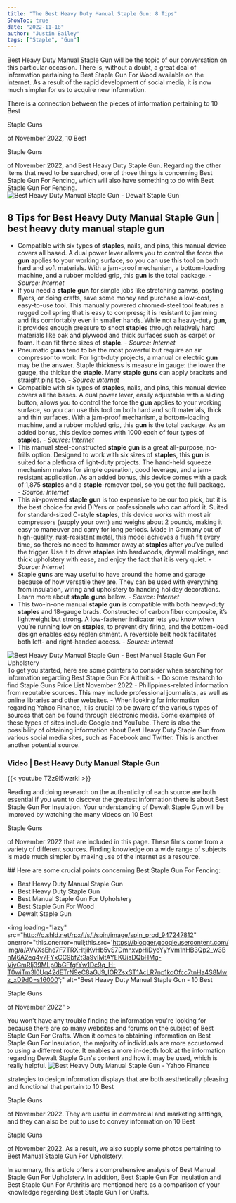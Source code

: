 ```yaml
---
title: "The Best Heavy Duty Manual Staple Gun: 8 Tips"
ShowToc: true 
date: "2022-11-18"
author: "Justin Bailey" 
tags: ["Staple", "Gun"]
---
```


Best Heavy Duty Manual Staple Gun will be the topic of our conversation on this particular occasion. There is, without a doubt, a great deal of information pertaining to Best Staple Gun For Wood available on the internet. As a result of the rapid development of social media, it is now much simpler for us to acquire new information.

There is a connection between the pieces of information pertaining to 10
Best

Staple Guns

of
November 2022, 10
Best

Staple Guns

of
November 2022, and Best Heavy Duty Staple Gun. Regarding the other items that need to be searched, one of those things is concerning Best Staple Gun For Fencing, which will also have something to do with Best Staple Gun For Fencing.
<img loading="lazy" src="http://g02.s.alicdn.com/kf/UT8qKFcXpxbXXagOFbXx/224007222/UT8qKFcXpxbXXagOFbXx.jpg" onerror="this.onerror=null;this.src='https://blogger.googleusercontent.com/img/a/AVvXsEhe7F7TRXHtjiKvHb5vS7DmnxvpHiDyoYyYvm1nHB3Qp2_w3BnM6A2eq4v7FYxCC9bfZt3a9vIMtAYEKUiaDQbHMg-ViyGmRIj39MLp0bGFfgfYw1Dc9q_H-T0wiTm3l0Uq42dETrN9eC8aGJ9_IORZsxST1AcLR7np1koOfcc7tnHa4S8Mwz_xD9d0=s16000';" alt="Best Heavy Duty Manual Staple Gun - Dewalt Staple Gun" >

## 8 Tips for Best Heavy Duty Manual Staple Gun | best heavy duty manual staple gun
-   Compatible with six types of **staple**s, nails, and pins, this manual device covers all based. A dual power lever allows you to control the force the **gun** applies to your working surface, so you can use this tool on both hard and soft materials. With a jam-proof mechanism, a bottom-loading machine, and a rubber molded grip, this **gun** is the total package. - <cite>Source: Internet</cite>
-   If you need a **staple** **gun** for simple jobs like stretching canvas, posting flyers, or doing crafts, save some money and purchase a low-cost, easy-to-use tool. This manually powered chromed-steel tool features a rugged coil spring that is easy to compress; it is resistant to jamming and fits comfortably even in smaller hands. While not a heavy-duty **gun**, it provides enough pressure to shoot **staple**s through relatively hard materials like oak and plywood and thick surfaces such as carpet or foam. It can fit three sizes of **staple**. - <cite>Source: Internet</cite>
-   Pneumatic **gun**s tend to be the most powerful but require an air compressor to work. For light-duty projects, a manual or electric **gun** may be the answer. Staple thickness is measure in gauge: the lower the gauge, the thicker the **staple**. Many **staple** **gun**s can apply brackets and straight pins too. - <cite>Source: Internet</cite>
-   Compatible with six types of **staple**s, nails, and pins, this manual device covers all the bases. A dual power lever, easily adjustable with a sliding button, allows you to control the force the **gun** applies to your working surface, so you can use this tool on both hard and soft materials, thick and thin surfaces. With a jam-proof mechanism, a bottom-loading machine, and a rubber molded grip, this **gun** is the total package. As an added bonus, this device comes with 1000 each of four types of **staple**s. - <cite>Source: Internet</cite>
-   This manual steel-constructed **staple** **gun** is a great all-purpose, no-frills option. Designed to work with six sizes of **staple**s, this **gun** is suited for a plethora of light-duty projects. The hand-held squeeze mechanism makes for simple operation, good leverage, and a jam-resistant application. As an added bonus, this device comes with a pack of 1,875 **staple**s and a **staple**-remover tool, so you get the full package. - <cite>Source: Internet</cite>
-   This air-powered **staple** **gun** is too expensive to be our top pick, but it is the best choice for avid DIYers or professionals who can afford it. Suited for standard-sized C-style **staple**s, this device works with most air compressors (supply your own) and weighs about 2 pounds, making it easy to maneuver and carry for long periods. Made in Germany out of high-quality, rust-resistant metal, this model achieves a flush fit every time, so there’s no need to hammer away at **staple**s after you’ve pulled the trigger. Use it to drive **staple**s into hardwoods, drywall moldings, and thick upholstery with ease, and enjoy the fact that it is very quiet. - <cite>Source: Internet</cite>
-   Staple **gun**s are way useful to have around the home and garage because of how versatile they are. They can be used with everything from insulation, wiring and upholstery to handing holiday decorations. Learn more about **staple** **gun**s below. - <cite>Source: Internet</cite>
-   This two-in-one manual **staple** **gun** is compatible with both heavy-duty **staple**s and 18-gauge brads. Constructed of carbon fiber composite, it’s lightweight but strong. A low-fastener indicator lets you know when you’re running low on **staple**s, to prevent dry firing, and the bottom-load design enables easy replenishment. A reversible belt hook facilitates both left- and right-handed access. - <cite>Source: Internet</cite>


<img loading="lazy" src="https://mobileimages.lowes.com/product/converted/028874/028874057005xl.jpg" onerror="this.onerror=null;this.src='https://blogger.googleusercontent.com/img/a/AVvXsEhe7F7TRXHtjiKvHb5vS7DmnxvpHiDyoYyYvm1nHB3Qp2_w3BnM6A2eq4v7FYxCC9bfZt3a9vIMtAYEKUiaDQbHMg-ViyGmRIj39MLp0bGFfgfYw1Dc9q_H-T0wiTm3l0Uq42dETrN9eC8aGJ9_IORZsxST1AcLR7np1koOfcc7tnHa4S8Mwz_xD9d0=s16000';" alt="Best Heavy Duty Manual Staple Gun - Best Manual Staple Gun For Upholstery" >
To get you started, here are some pointers to consider when searching for information regarding Best Staple Gun For Arthritis:
- Do some research to find Staple Guns Price List November 2022 - Philippines-related information from reputable sources. This may include professional journalists, as well as online libraries and other websites.
- When looking for information regarding Yahoo Finance, it is crucial to be aware of the various types of sources that can be found through electronic media. Some examples of these types of sites include Google and YouTube. There is also the possibility of obtaining information about Best Heavy Duty Staple Gun from various social media sites, such as Facebook and Twitter. This is another another potential source.

### Video | Best Heavy Duty Manual Staple Gun
{{< youtube TZz9l5wzrkI >}} 


Reading and doing research on the authenticity of each source are both essential if you want to discover the greatest information there is about Best Staple Gun For Insulation.
Your understanding of Dewalt Staple Gun will be improved by watching the many videos on 10
Best

Staple Guns

of
November 2022 that are included in this page. These films come from a variety of different sources. Finding knowledge on a wide range of subjects is made much simpler by making use of the internet as a resource.
<script async="async" data-cfasync="false" src="//normallydemandedalter.com/fe63df3c5408708b15d8dc3d9b206b31/invoke.js"></script>
<div id="container-fe63df3c5408708b15d8dc3d9b206b31"></div>
## Here are some crucial points concerning Best Staple Gun For Fencing:

- Best Heavy Duty Manual Staple Gun
- Best Heavy Duty Staple Gun
- Best Manual Staple Gun For Upholstery
- Best Staple Gun For Wood
- Dewalt Staple Gun

 <img loading="lazy" src="http://c.shld.net/rpx/i/s/i/spin/image/spin_prod_947247812" onerror="this.onerror=null;this.src='https://blogger.googleusercontent.com/img/a/AVvXsEhe7F7TRXHtjiKvHb5vS7DmnxvpHiDyoYyYvm1nHB3Qp2_w3BnM6A2eq4v7FYxCC9bfZt3a9vIMtAYEKUiaDQbHMg-ViyGmRIj39MLp0bGFfgfYw1Dc9q_H-T0wiTm3l0Uq42dETrN9eC8aGJ9_IORZsxST1AcLR7np1koOfcc7tnHa4S8Mwz_xD9d0=s16000';" alt="Best Heavy Duty Manual Staple Gun - 10
Best

Staple Guns

of
November 2022" >

You won't have any trouble finding the information you're looking for because there are so many websites and forums on the subject of Best Staple Gun For Crafts.
When it comes to obtaining information on Best Staple Gun For Insulation, the majority of individuals are more accustomed to using a different route. It enables a more in-depth look at the information regarding Dewalt Staple Gun's content and how it may be used, which is really helpful.
<img loading="lazy" src="https://m.media-amazon.com/images/I/71GZoEoo5bL._AC_UL960_QL65_.jpg" onerror="this.onerror=null;this.src='https://blogger.googleusercontent.com/img/a/AVvXsEhe7F7TRXHtjiKvHb5vS7DmnxvpHiDyoYyYvm1nHB3Qp2_w3BnM6A2eq4v7FYxCC9bfZt3a9vIMtAYEKUiaDQbHMg-ViyGmRIj39MLp0bGFfgfYw1Dc9q_H-T0wiTm3l0Uq42dETrN9eC8aGJ9_IORZsxST1AcLR7np1koOfcc7tnHa4S8Mwz_xD9d0=s16000';" alt="Best Heavy Duty Manual Staple Gun - Yahoo Finance" >

strategies to design information displays that are both aesthetically pleasing and functional that pertain to 10
Best

Staple Guns

of
November 2022. They are useful in commercial and marketing settings, and they can also be put to use to convey information on 10
Best

Staple Guns

of
November 2022. As a result, we also supply some photos pertaining to Best Manual Staple Gun For Upholstery.

In summary, this article offers a comprehensive analysis of Best Manual Staple Gun For Upholstery. In addition, Best Staple Gun For Insulation and Best Staple Gun For Arthritis are mentioned here as a comparison of your knowledge regarding Best Staple Gun For Crafts.

	


